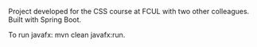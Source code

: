 Project developed for the CSS course at FCUL with two other colleagues.
Built with Spring Boot.

To run javafx: mvn clean javafx:run.
